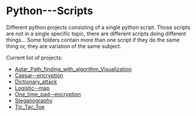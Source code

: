# Python---Scripts
Different python projects consisting of a single python script.
Those scripts are not in a single specific topic, there are different scripts doing different things...
Some folders contain more than one script if they do the same thing or,
they are variation of the same subject.

Current list of projects:
- [Astar_Path_finding_with_algorithm_Visualization](https://github.com/SSketcher/Python---Scripts/tree/master/Astar_Path_finding_with_algorithm_Visualization)
- [Caesar--encryption](https://github.com/SSketcher/Python---Scripts/tree/master/Caesar--encryption)
- [Dictionary_attack](https://github.com/SSketcher/Python---Scripts/tree/master/Dictionary_attack)
- [Logistic--map](https://github.com/SSketcher/Python---Scripts/tree/master/Logistic--map)
- [One_time_pad--encryption](https://github.com/SSketcher/Python---Scripts/tree/master/One_time_pad--encryption)
- [Steganography](https://github.com/SSketcher/Python---Scripts/tree/master/Steganography)
- [Tic_Tac_Toe](https://github.com/SSketcher/Python---Scripts/tree/master/Tic_Tac_Toe)
